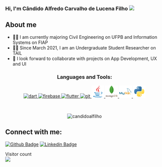 ### Hi, I'm Cândido Alfredo Carvalho de Lucena Filho <img src="https://media.giphy.com/media/hvRJCLFzcasrR4ia7z/giphy.gif" width="25px">
## About me
- 🧑‍💻   I am currently majoring Civil Engineering on UFPB and Information Systems on FIAP
- 🧑‍🔬   Since March 2021, I am an Undergraduate Student Researcher on TAIL
- 📱      I look forward to collaborate with projects on App Development, UX and UI

<h3 align="center">Languages and Tools:</h3>
<p align="center"> <a href="https://dart.dev" target="_blank"> <img src="https://www.vectorlogo.zone/logos/dartlang/dartlang-icon.svg" alt="dart" width="40" height="40"/> </a> <a href="https://firebase.google.com/" target="_blank"> <img src="https://www.vectorlogo.zone/logos/firebase/firebase-icon.svg" alt="firebase" width="40" height="40"/> </a> <a href="https://flutter.dev" target="_blank"> <img src="https://www.vectorlogo.zone/logos/flutterio/flutterio-icon.svg" alt="flutter" width="40" height="40"/> </a> <a href="https://git-scm.com/" target="_blank"> <img src="https://www.vectorlogo.zone/logos/git-scm/git-scm-icon.svg" alt="git" width="40" height="40"/> </a> <a href="https://www.java.com" target="_blank"> <img src="https://raw.githubusercontent.com/devicons/devicon/master/icons/java/java-original.svg" alt="java" width="40" height="40"/> </a> <a href="https://www.mongodb.com/" target="_blank"> <img src="https://raw.githubusercontent.com/devicons/devicon/master/icons/mongodb/mongodb-original-wordmark.svg" alt="mongodb" width="40" height="40"/> </a> <a href="https://www.mysql.com/" target="_blank"> <img src="https://raw.githubusercontent.com/devicons/devicon/master/icons/mysql/mysql-original-wordmark.svg" alt="mysql" width="40" height="40"/> </a> <a href="https://www.python.org" target="_blank"> <img src="https://raw.githubusercontent.com/devicons/devicon/master/icons/python/python-original.svg" alt="python" width="40" height="40"/> </a> </p>
<br>
<p align="center"><img align="center" src="https://github-readme-streak-stats.herokuapp.com/?user=candidoalfilho&" alt="candidoalfilho" /></p>

## Connect with me:

 [![Github Badge](https://img.shields.io/badge/-Github-000?style=flat-square&logo=Github&logoColor=white&link=https://github.com/candidoalfilho)](https://github.com/candidoalfilho)
[![Linkedin Badge](https://img.shields.io/badge/-LinkedIn-blue?style=flat-square&logo=Linkedin&logoColor=white&link=https://www.linkedin.com/in/candidoalfilho/)](https://www.linkedin.com/in/candidoalfilho/)

  Visitor count<br>
  <img src="https://profile-counter.glitch.me/candidoalfilho/count.svg" />
</p>
